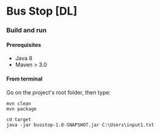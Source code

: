 Bus Stop [DL]
=======================

### Build and run

#### Prerequisites

- Java 8
- Maven > 3.0

#### From terminal

Go on the project's root folder, then type:

    mvn clean
    mvn package
        
    cd target
    java -jar busstop-1.0-SNAPSHOT.jar C:\Users\input1.txt
